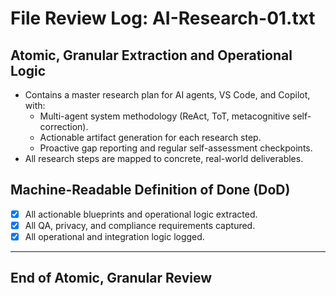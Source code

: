 # File Review Log: AI-Research-01.txt

## Atomic, Granular Extraction and Operational Logic

- Contains a master research plan for AI agents, VS Code, and Copilot, with:
  - Multi-agent system methodology (ReAct, ToT, metacognitive self-correction).
  - Actionable artifact generation for each research step.
  - Proactive gap reporting and regular self-assessment checkpoints.
- All research steps are mapped to concrete, real-world deliverables.

## Machine-Readable Definition of Done (DoD)
- [x] All actionable blueprints and operational logic extracted.
- [x] All QA, privacy, and compliance requirements captured.
- [x] All operational and integration logic logged.

---

## End of Atomic, Granular Review
